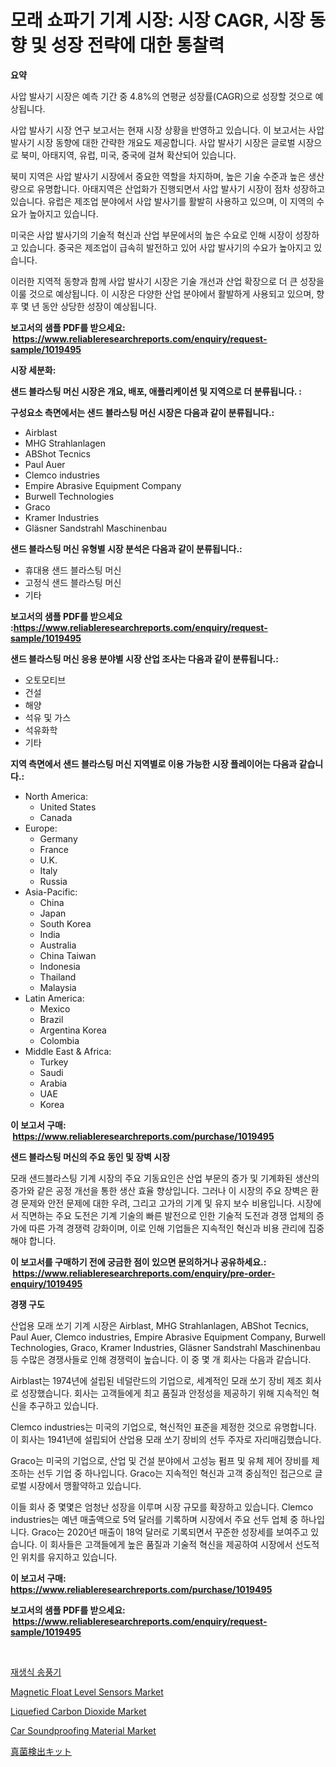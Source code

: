 <p><h1>모래 쇼파기 기계 시장: 시장 CAGR, 시장 동향 및 성장 전략에 대한 통찰력</h1></p><p><strong>요약</strong></p>
<p><p>사압 발사기 시장은 예측 기간 중 4.8%의 연평균 성장률(CAGR)으로 성장할 것으로 예상됩니다. </p><p>사압 발사기 시장 연구 보고서는 현재 시장 상황을 반영하고 있습니다. 이 보고서는 사압 발사기 시장 동향에 대한 간략한 개요도 제공합니다. 사압 발사기 시장은 글로벌 시장으로 북미, 아태지역, 유럽, 미국, 중국에 걸쳐 확산되어 있습니다.</p><p>북미 지역은 사압 발사기 시장에서 중요한 역할을 차지하며, 높은 기술 수준과 높은 생산량으로 유명합니다. 아태지역은 산업화가 진행되면서 사압 발사기 시장이 점차 성장하고 있습니다. 유럽은 제조업 분야에서 사압 발사기를 활발히 사용하고 있으며, 이 지역의 수요가 높아지고 있습니다. </p><p>미국은 사압 발사기의 기술적 혁신과 산업 부문에서의 높은 수요로 인해 시장이 성장하고 있습니다. 중국은 제조업이 급속히 발전하고 있어 사압 발사기의 수요가 높아지고 있습니다.</p><p>이러한 지역적 동향과 함께 사압 발사기 시장은 기술 개선과 산업 확장으로 더 큰 성장을 이룰 것으로 예상됩니다. 이 시장은 다양한 산업 분야에서 활발하게 사용되고 있으며, 향후 몇 년 동안 상당한 성장이 예상됩니다.</p></p>
<p><strong>보고서의 샘플 PDF를 받으세요: &nbsp;<a href="https://www.reliableresearchreports.com/enquiry/request-sample/1019495">https://www.reliableresearchreports.com/enquiry/request-sample/1019495</a></strong></p>
<p><strong>시장 세분화:</strong></p>
<p><strong> 샌드 블라스팅 머신 시장은 개요, 배포, 애플리케이션 및 지역으로 더 분류됩니다. :</strong></p>
<p><strong>구성요소 측면에서는 샌드 블라스팅 머신 시장은 다음과 같이 분류됩니다.:</strong></p>
<p><ul><li>Airblast</li><li>MHG Strahlanlagen</li><li>ABShot Tecnics</li><li>Paul Auer</li><li>Clemco industries</li><li>Empire Abrasive Equipment Company</li><li>Burwell Technologies</li><li>Graco</li><li>Kramer Industries</li><li>Gläsner Sandstrahl Maschinenbau</li></ul></p>
<p><strong> 샌드 블라스팅 머신 유형별 시장 분석은 다음과 같이 분류됩니다.:</strong></p>
<p><ul><li>휴대용 샌드 블라스팅 머신</li><li>고정식 샌드 블라스팅 머신</li><li>기타</li></ul></p>
<p><strong>보고서의 샘플 PDF를 받으세요 :<a href="https://www.reliableresearchreports.com/enquiry/request-sample/1019495">https://www.reliableresearchreports.com/enquiry/request-sample/1019495</a></strong></p>
<p><strong> 샌드 블라스팅 머신 응용 분야별 시장 산업 조사는 다음과 같이 분류됩니다.:</strong></p>
<p><ul><li>오토모티브</li><li>건설</li><li>해양</li><li>석유 및 가스</li><li>석유화학</li><li>기타</li></ul></p>
<p><strong>지역 측면에서 샌드 블라스팅 머신 지역별로 이용 가능한 시장 플레이어는 다음과 같습니다.:</strong></p>
<p><ul>
    <li>
        North America:
        <ul>
            <li>United States</li>
            <li>Canada</li>
        </ul>
    </li>
    <li>
        Europe:
        <ul>
            <li>Germany</li>
            <li>France</li>
            <li>U.K.</li>
            <li>Italy</li>
            <li>Russia</li>
        </ul>
    </li>
    <li>
        Asia-Pacific:
        <ul>
            <li>China</li>
            <li>Japan</li>
            <li>South Korea</li>
            <li>India</li>
            <li>Australia</li>
            <li>China Taiwan</li>
            <li>Indonesia</li>
            <li>Thailand</li>
            <li>Malaysia</li>
        </ul>
    </li>
    <li>
        Latin America:
        <ul>
            <li>Mexico</li>
            <li>Brazil</li>
            <li>Argentina Korea</li>
            <li>Colombia</li>
        </ul>
    </li>
    <li>
        Middle East & Africa:
        <ul>
            <li>Turkey</li>
            <li>Saudi</li>
            <li>Arabia</li>
            <li>UAE</li>
            <li>Korea</li>
        </ul>
    </li>
    </ul></p>
<p><strong>이 보고서 구매: &nbsp;<a href="https://www.reliableresearchreports.com/purchase/1019495">https://www.reliableresearchreports.com/purchase/1019495</a></strong></p>
<p><strong>샌드 블라스팅 머신의 주요 동인 및 장벽 시장</strong></p>
<p><p>모래 샌드블라스팅 기계 시장의 주요 기동요인은 산업 부문의 증가 및 기계화된 생산의 증가와 같은 공정 개선을 통한 생산 효율 향상입니다. 그러나 이 시장의 주요 장벽은 환경 문제와 안전 문제에 대한 우려, 그리고 고가의 기계 및 유지 보수 비용입니다. 시장에서 직면하는 주요 도전은 기계 기술의 빠른 발전으로 인한 기술적 도전과 경쟁 업체의 증가에 따른 가격 경쟁력 강화이며, 이로 인해 기업들은 지속적인 혁신과 비용 관리에 집중해야 합니다.</p></p>
<p><strong>이 보고서를 구매하기 전에 궁금한 점이 있으면 문의하거나 공유하세요.: &nbsp;<a href="https://www.reliableresearchreports.com/enquiry/pre-order-enquiry/1019495">https://www.reliableresearchreports.com/enquiry/pre-order-enquiry/1019495</a></strong></p>
<p><strong>경쟁 구도</strong></p>
<p><p>산업용 모래 쏘기 기계 시장은 Airblast, MHG Strahlanlagen, ABShot Tecnics, Paul Auer, Clemco industries, Empire Abrasive Equipment Company, Burwell Technologies, Graco, Kramer Industries, Gläsner Sandstrahl Maschinenbau 등 수많은 경쟁사들로 인해 경쟁력이 높습니다. 이 중 몇 개 회사는 다음과 같습니다.</p><p>Airblast는 1974년에 설립된 네덜란드의 기업으로, 세계적인 모래 쏘기 장비 제조 회사로 성장했습니다. 회사는 고객들에게 최고 품질과 안정성을 제공하기 위해 지속적인 혁신을 추구하고 있습니다. </p><p>Clemco industries는 미국의 기업으로, 혁신적인 표준을 제정한 것으로 유명합니다. 이 회사는 1941년에 설립되어 산업용 모래 쏘기 장비의 선두 주자로 자리매김했습니다.</p><p>Graco는 미국의 기업으로, 산업 및 건설 분야에서 고성능 펌프 및 유체 제어 장비를 제조하는 선두 기업 중 하나입니다. Graco는 지속적인 혁신과 고객 중심적인 접근으로 글로벌 시장에서 맹활약하고 있습니다.</p><p>이들 회사 중 몇몇은 엄청난 성장을 이루며 시장 규모를 확장하고 있습니다. Clemco industries는 예년 매출액으로 5억 달러를 기록하며 시장에서 주요 선두 업체 중 하나입니다. Graco는 2020년 매출이 18억 달러로 기록되면서 꾸준한 성장세를 보여주고 있습니다. 이 회사들은 고객들에게 높은 품질과 기술적 혁신을 제공하여 시장에서 선도적인 위치를 유지하고 있습니다.</p></p>
<p><strong>이 보고서 구매: &nbsp; <a href="https://www.reliableresearchreports.com/purchase/1019495">https://www.reliableresearchreports.com/purchase/1019495</a></strong></p>
<p><strong>보고서의 샘플 PDF를 받으세요: &nbsp;<a href="https://www.reliableresearchreports.com/enquiry/request-sample/1019495">https://www.reliableresearchreports.com/enquiry/request-sample/1019495</a></strong><strong></strong></p>
<p>&nbsp;</p>
<p><p><a href="https://github.com/bunxhcci35271755/Market-Research-Report-List-1/blob/main/293512511575.md">재생식 송풍기</a></p><p><a href="https://github.com/Sherrillcrooksxa8i18ucf2m/Market-Research-Report-List-1/blob/main/magnetic-float-level-sensors-market.md">Magnetic Float Level Sensors Market</a></p><p><a href="https://summer-dogwood-3e9.notion.site/Liquefied-Carbon-Dioxide-Market-Analysis-Examines-its-Scope-on-Growth-Opportunities-and-Forecasted--45077bd790ea453d810274572c47d28a">Liquefied Carbon Dioxide Market</a></p><p><a href="https://issuu.com/reportprime-2/docs/car-soundproofing-material-market-size-2030.pptx">Car Soundproofing Material Market</a></p><p><a href="https://github.com/hwbcz413288296/Market-Research-Report-List-1/blob/main/789713112295.md">真菌検出キット</a></p></p>